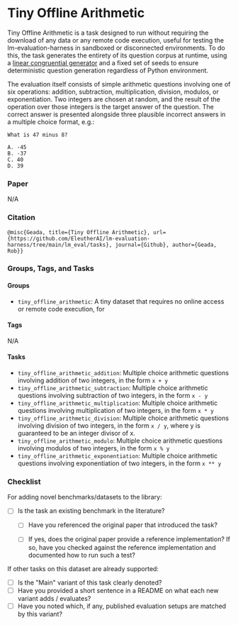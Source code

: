 # Tiny Offline Arithmetic
Tiny Offline Arithmetic is a task designed to run without requiring the download of any data or 
any remote code execution, useful for testing the lm-evaluation-harness in sandboxed or disconnected 
environments. To do this, the task generates the entirety of its question corpus at runtime, using
a [linear congruential generator](https://en.wikipedia.org/wiki/Linear_congruential_generator) and a
fixed set of seeds to ensure deterministic question generation regardless of Python environment. 

The evaluation itself consists of simple arithmetic questions involving one of six operations:
addition, subtraction, multiplication, division, modulos, or exponentiation. Two integers are chosen at random,
and the result of the operation over those integers is the target answer of the question. The correct 
answer is presented alongside three plausible incorrect answers in a multiple choice format, e.g.:

```
What is 47 minus 8?

A. -45
B. -37
C. 40
D. 39
```

### Paper

N/A

### Citation

```
@misc{Geada, title={Tiny Offline Arithmetic}, url={https://github.com/EleutherAI/lm-evaluation-harness/tree/main/lm_eval/tasks}, journal={Github}, author={Geada, Rob}} 
```

### Groups, Tags, and Tasks

#### Groups

* `tiny_offline_arithmetic`: A tiny dataset that requires no online access or remote code execution, for 

#### Tags

N/A

#### Tasks
* `tiny_offline_arithmetic_addition`: Multiple choice arithmetic questions involving addition of two integers, in the form `x + y`
* `tiny_offline_arithmetic_subtraction`: Multiple choice arithmetic questions involving subtraction of two integers, in the form `x - y`
* `tiny_offline_arithmetic_multiplication`: Multiple choice arithmetic questions involving multiplication of two integers, in the form `x * y`
* `tiny_offline_arithmetic_division`: Multiple choice arithmetic questions involving division of two integers, in the form `x / y`, where y is guaranteed to be an integer divisor of x.
* `tiny_offline_arithmetic_modulo`: Multiple choice arithmetic questions involving modulos of two integers, in the form `x % y`
* `tiny_offline_arithmetic_exponentiation`: Multiple choice arithmetic questions involving exponentiation of two integers, in the form `x ** y`

### Checklist

For adding novel benchmarks/datasets to the library:
* [ ] Is the task an existing benchmark in the literature? 
  * [ ] Have you referenced the original paper that introduced the task?
  * [ ] If yes, does the original paper provide a reference implementation? If so, have you checked against the reference implementation and documented how to run such a test?


If other tasks on this dataset are already supported:
* [ ] Is the "Main" variant of this task clearly denoted?
* [ ] Have you provided a short sentence in a README on what each new variant adds / evaluates?
* [ ] Have you noted which, if any, published evaluation setups are matched by this variant?
